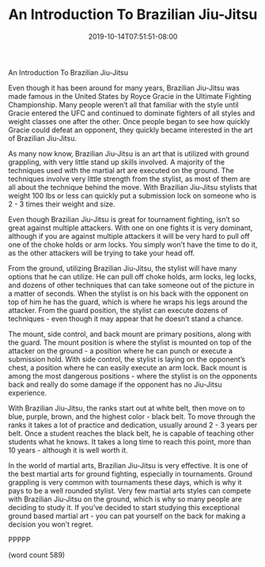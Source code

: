 ﻿---
title: "An Introduction To Brazilian Jiu-Jitsu"
date: 2019-10-14T07:51:51-08:00
description: "Martial Arts Tips for Web Success"
featured_image: "/images/Martial Arts.jpg"
tags: ["Martial Arts"]
---

An Introduction To Brazilian Jiu-Jitsu

Even though it has been around for many years, Brazilian Jiu-Jitsu was made famous in the United States by Royce Gracie in the Ultimate Fighting Championship.  Many people weren’t all that familiar with the style until Gracie entered the UFC and continued to dominate fighters of all styles and weight classes one after the other.  Once people began to see how quickly Gracie could defeat an opponent, they quickly became interested in the art of Brazilian Jiu-Jitsu.

As many now know, Brazilian Jiu-Jitsu is an art that is utilized with ground grappling, with very little stand up skills involved.  A majority of the techniques used with the martial art are executed on the ground.  The techniques involve very little strength from the stylist, as most of them are all about the technique behind the move.  With Brazilian Jiu-Jitsu stylists that weight 100 lbs or less can quickly put a submission lock on someone who is 2 - 3 times their weight and size.

Even though Brazilian Jiu-Jitsu is great for tournament fighting, isn’t so great against multiple attackers.  With one on one fights it is very dominant, although if you are against multiple attackers it will be very hard to pull off one of the choke holds or arm locks.  You simply won’t have the time to do it, as the other attackers will be trying to take your head off.

From the ground, utilizing Brazilian Jiu-Jitsu, the stylist will have many options that he can utilize.  He can pull off choke holds, arm locks, leg locks, and dozens of other techniques that can take someone out of the picture in a matter of seconds.  When the stylist is on his back with the opponent on top of him he has the guard, which is where he wraps his legs around the attacker.  From the guard position, the stylist can execute dozens of techniques - even though it may appear that he doesn’t stand a chance.

The mount, side control, and back mount are primary positions, along with the guard.  The mount position is where the stylist is mounted on top of the attacker on the ground - a position where he can punch or execute a submission hold.  With side control, the stylist is laying on the opponent’s chest, a position where he can easily execute an arm lock.  Back mount is among the most dangerous positions - where the stylist is on the opponents back and really do some damage if the opponent has no Jiu-Jitsu experience.

With Brazilian Jiu-Jitsu, the ranks start out at white belt, then move on to blue, purple, brown, and the highest color - black belt.  To move through the ranks it takes a lot of practice and dedication, usually around 2 - 3 years per belt.  Once a student reaches the black belt, he is capable of teaching other students what he knows.  It takes a long time to reach this point, more than 10 years - although it is well worth it.

In the world of martial arts, Brazilian Jiu-Jitsu is very effective.  It is one of the best martial arts for ground fighting, especially in tournaments.  Ground grappling is very common with tournaments these days, which is why it pays to be a well rounded stylist.  Very few martial arts styles can compete with Brazilian Jiu-Jitsu on the ground, which is why so many people are deciding to study it.  If you’ve decided to start studying this exceptional ground based martial art - you can pat yourself on the back for making a decision you won’t regret.

PPPPP

(word count 589)
